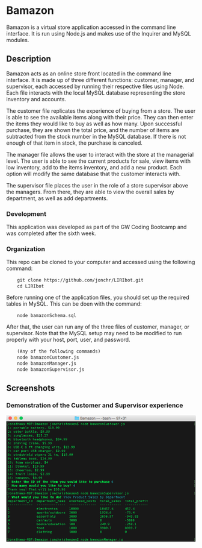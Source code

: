 # Bamazon
Bamazon is a virtual store application accessed in the command line interface. It is run using Node.js and makes use of the Inquirer and MySQL modules.

## Description

Bamazon acts as an online store front located in the command line interface. It is made up of three different functions: customer, manager, and supervisor, each accessed by running their respective files using Node. Each file interacts with the local MySQL database representing the store inventory and accounts.

The customer file replicates the experience of buying from a store. The user is able to see the available items along with their price. They can then enter the items they would like to buy as well as how many. Upon successful purchase, they are shown the total price, and the number of items are subtracted from the stock number in the MySQL database. If there is not enough of that item in stock, the purchase is canceled.

The manager file allows the user to interact with the store at the managerial level. The user is able to see the current products for sale, view items with low inventory, add to the items inventory, and add a new product. Each option will modify the same database that the customer interacts with.

The supervisor file places the user in the role of a store supervisor above the managers. From there, they are able to view the overall sales by department, as well as add departments.


### Development

This application was developed as part of the GW Coding Bootcamp and was completed after the sixth week.

### Organization

This repo can be cloned to your computer and accessed using the following command:

		git clone https://github.com/jonchr/LIRIbot.git
		cd LIRIbot

Before running one of the application files, you should set up the required tables in MySQL. This can be doen with the command:

		node bamazonSchema.sql

After that, the user can run any of the three files of customer, manager, or supervisor. Note that the MySQL setup may need to be modified to run properly with your host, port, user, and password.

		(Any of the following commands)
		node bamazonCustomer.js
		node bamazonManager.js
		node bamazonSupervisor.js


## Screenshots
### Demonstration of the Customer and Supervisor experience
![Main Page](Bamazon.png)